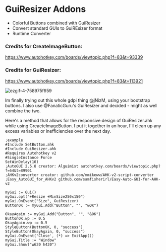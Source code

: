 # GuiResizer Addons

- Colorful Buttons combined with GuiResizer
- Convert standard GUIs to GuiREsizer format
- Runtime Converter


### Credits for CreateImageButton: 
https://www.autohotkey.com/boards/viewtopic.php?f=83&t=93339

### Credits for GuiResizer: 
https://www.autohotkey.com/boards/viewtopic.php?f=83&t=113921

![ezgif-4-758975f959](https://github.com/samfisherirl/GuiResizer-plus-CreateImageButton.ahk-for-v2/assets/98753696/b30eccaa-faa9-42a7-ae3a-ef345383c1b8)

Im finally trying out this whole gdpi thing @jNizM, using your bootstrap buttons.
I also use @FanaticGuru's GuiResizer and decided - might as well combine the two.

Here's a method that allows for the responsive design of GuiResizer.ahk while using CreaeteImageButton. I put it together in an hour, I'll clean up any excess variables or inefficiencies over the next day.
 

```ahk
;example 
#Include SetButton.ahk
#Include GuiResizer.ahk
#Requires Autohotkey v2
#SingleInstance Force
SetWinDelay(10)
;AutoGUI 2.5.8 creator: Alguimist autohotkey.com/boards/viewtopic.php?f=64&t=89901
;AHKv2converter creator: github.com/mmikeww/AHK-v2-script-converter
;Easy_AutoGUI_for_AHKv2 github.com/samfisherirl/Easy-Auto-GUI-for-AHK-v2

myGui := Gui()
myGui.opt("+Resize +MinSize250x150")
myGui.OnEvent("Size", GuiResizer)
ButtonOK := myGui.Add("Button", "", "&OK")

OkayAgain := myGui.Add("Button", "", "&OK")
ButtonOK.wp := 0.5
OkayAgain.wp := 0.5
StyleButton(ButtonOK, 0, "success")
StyleButton(OkayAgain, 0, "success")
myGui.OnEvent('Close', (*) => ExitApp())
myGui.Title := "Window"
myGui.Show("w620 h420")
```
